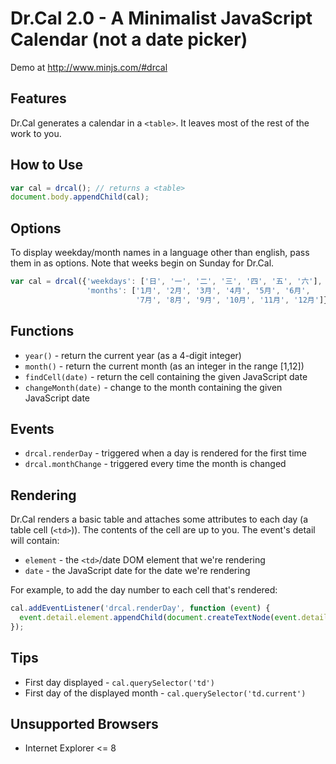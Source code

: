 # Dr.Cal 2.0 - A Minimalist JavaScript Calendar (not a date picker)

Demo at http://www.minjs.com/#drcal

## Features

Dr.Cal generates a calendar in a `<table>`. It leaves most of the rest of the work to you.

## How to Use

```JavaScript
var cal = drcal(); // returns a <table>
document.body.appendChild(cal);
```

## Options

To display weekday/month names in a language other than english, pass them in as options. Note that weeks begin on Sunday for Dr.Cal.

```JavaScript
var cal = drcal({'weekdays': ['日', '一', '二', '三', '四', '五', '六'],
                 'months': ['1月', '2月', '3月', '4月', '5月', '6月',
                            '7月', '8月', '9月', '10月', '11月', '12月']});
```

## Functions

* `year()` - return the current year (as a 4-digit integer)
* `month()` - return the current month (as an integer in the range [1,12])
* `findCell(date)` - return the cell containing the given JavaScript date
* `changeMonth(date)` - change to the month containing the given JavaScript date

## Events

* `drcal.renderDay` - triggered when a day is rendered for the first time
* `drcal.monthChange` - triggered every time the month is changed

## Rendering

Dr.Cal renders a basic table and attaches some attributes to each day (a table cell (`<td>`)). The contents of the cell are up to you. The event's detail will contain:

* `element` - the `<td>`/date DOM element that we're rendering
* `date` - the JavaScript date for the date we're rendering

For example, to add the day number to each cell that's rendered:

```JavaScript
cal.addEventListener('drcal.renderDay', function (event) {
  event.detail.element.appendChild(document.createTextNode(event.detail.date.getDate()));
});
```

## Tips

* First day displayed - `cal.querySelector('td')`
* First day of the displayed month - `cal.querySelector('td.current')`

## Unsupported Browsers

* Internet Explorer <= 8
